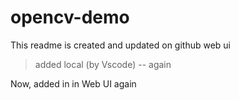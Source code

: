 # opencv-demo

This readme is created and updated on github web ui

> added local (by Vscode) -- again

Now, added in in Web UI again

